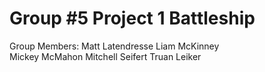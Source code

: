 # Group #5 Project 1 Battleship
Group Members:
Matt Latendresse
Liam McKinney  
Mickey McMahon
Mitchell Seifert
Truan Leiker




